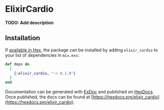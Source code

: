 # ElixirCardio

**TODO: Add description**

## Installation

If [available in Hex](https://hex.pm/docs/publish), the package can be installed
by adding `elixir_cardio` to your list of dependencies in `mix.exs`:

```elixir
def deps do
  [
    {:elixir_cardio, "~> 0.1.0"}
  ]
end
```

Documentation can be generated with [ExDoc](https://github.com/elixir-lang/ex_doc)
and published on [HexDocs](https://hexdocs.pm). Once published, the docs can
be found at [https://hexdocs.pm/elixir_cardio](https://hexdocs.pm/elixir_cardio).

